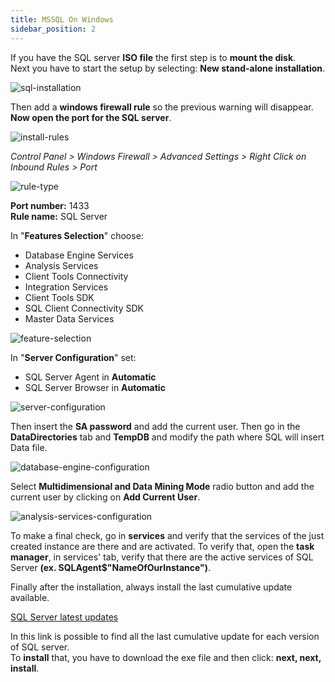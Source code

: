 ```yaml
---
title: MSSQL On Windows
sidebar_position: 2
---
```


If you have the SQL server **ISO file** the first step is to **mount the disk**.    
Next you have to start the setup by selecting: **New stand-alone installation**.

![sql-installation](/img/neutral/sql-server-installation/windows/1.png)

Then add a **windows firewall rule** so the previous warning will disappear.
**Now open the port for the SQL server**.

![install-rules](/img/neutral/sql-server-installation/windows/2.png)

*Control Panel > Windows Firewall > Advanced Settings > Right Click on Inbound Rules > Port*

![rule-type](/img/neutral/sql-server-installation/windows/3.png)

**Port number:** 1433   
**Rule name:** SQL Server

In "**Features Selection**" choose:
- Database Engine Services
- Analysis Services
- Client Tools Connectivity
- Integration Services 
- Client Tools SDK
- SQL Client Connectivity SDK
- Master Data Services

![feature-selection](/img/neutral/sql-server-installation/windows/4.png)

In "**Server Configuration**" set:
- SQL Server Agent in **Automatic** 
- SQL Server Browser in **Automatic** 

![server-configuration](/img/neutral/sql-server-installation/windows/5.png)

Then insert the **SA password** and add the current user. 
Then go in the **DataDirectories** tab and **TempDB** and modify the path where SQL will insert Data file.

![database-engine-configuration](/img/neutral/sql-server-installation/windows/6.png)

Select **Multidimensional and Data Mining Mode** radio button and add the current user by clicking on **Add Current User**.

![analysis-services-configuration](/img/neutral/sql-server-installation/windows/7.png)

To make a final check, go in **services** and verify that the services of the just created instance are there and are activated.
To verify that, open the **task manager**, in services' tab, verify that there are the active services of SQL Server
**(ex. SQLAgent$"NameOfOurInstance")**.

Finally after the installation, always install the last cumulative update available.

[SQL Server latest updates](https://docs.microsoft.com/it-it/sql/database-engine/install-windows/latest-updates-for-microsoft-sql-server?view=sql-server-ver15)

In this link is possible to find all the last cumulative update for each version of SQL server.    
To **install** that, you have to download the exe file and then click: **next, next, install**.